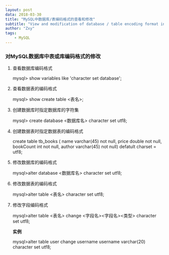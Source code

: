 ```yaml
---
layout: post
data: 2018-03-30
title: "MySQL中数据库/表编码格式的查看和修改"
subtitle: "View and modification of database / table encoding format in MySQL"
author: "Zxy"
tags:
    - MySQL
---
```


### 对MySQL数据库中表或库编码格式的修改

1. 查看数据库编码格式

	mysql> show variables like 'character set database';

2. 查看数据表的编码格式

	mysql> show create table <表名>;

3. 创建数据库时指定数据库的字符集

	mysql> create database <数据库名> character set utf8;

4. 创建数据表时指定数据表的编码格式

	create table tb_books (
		name varchar(45) not null,
		price double not null,
		bookCount int not null,
		author varchar(45) not null) defatult charset = utf8;

5. 修改数据库的编码格式
	
	mysql>alter database <数据库名> character set utf8;

6. 修改数据表的编码格式

	mysql>alter table <表名> character set utf8;

7. 修改字段编码格式

	mysql>alter table <表名> change <字段名><字段名><类型> character set utf8;
	
	**实例**
	
	mysql>alter table user change username username varchar(20) character set utf8;
